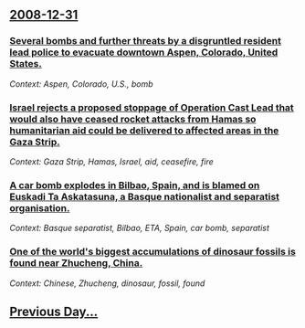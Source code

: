 ## [2008-12-31](/news/2008/12/31/index.md)

### [ Several bombs and further threats by a disgruntled resident lead police to evacuate downtown Aspen, Colorado, United States. ](/news/2008/12/31/several-bombs-and-further-threats-by-a-disgruntled-resident-lead-police-to-evacuate-downtown-aspen-colorado-united-states.md)
_Context: Aspen, Colorado, U.S., bomb_

### [ Israel rejects a proposed stoppage of Operation Cast Lead that would also have ceased rocket attacks from Hamas so humanitarian aid could be delivered to affected areas in the Gaza Strip. ](/news/2008/12/31/israel-rejects-a-proposed-stoppage-of-operation-cast-lead-that-would-also-have-ceased-rocket-attacks-from-hamas-so-humanitarian-aid-could-b.md)
_Context: Gaza Strip, Hamas, Israel, aid, ceasefire, fire_

### [ A car bomb explodes in Bilbao, Spain, and is blamed on Euskadi Ta Askatasuna, a Basque nationalist and separatist organisation. ](/news/2008/12/31/a-car-bomb-explodes-in-bilbao-spain-and-is-blamed-on-euskadi-ta-askatasuna-a-basque-nationalist-and-separatist-organisation.md)
_Context: Basque separatist, Bilbao, ETA, Spain, car bomb, separatist_

### [ One of the world's biggest accumulations of dinosaur fossils is found near Zhucheng, China. ](/news/2008/12/31/one-of-the-world-s-biggest-accumulations-of-dinosaur-fossils-is-found-near-zhucheng-china.md)
_Context: Chinese, Zhucheng, dinosaur, fossil, found_

## [Previous Day...](/news/2008/12/30/index.md)

